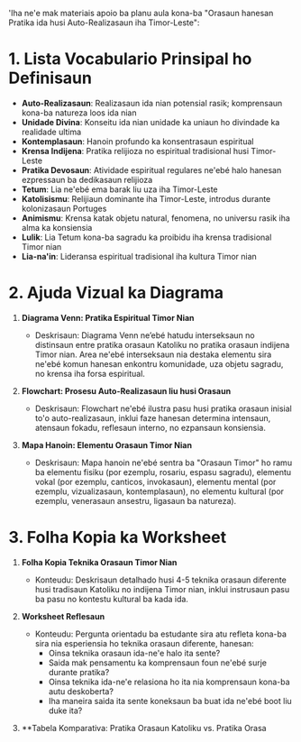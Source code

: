 'Iha ne'e mak materiais apoio ba planu aula kona-ba "Orasaun hanesan Pratika ida husi Auto-Realizasaun iha Timor-Leste":

# 1. Lista Vocabulario Prinsipal ho Definisaun

- **Auto-Realizasaun**: Realizasaun ida nian potensial rasik; komprensaun kona-ba natureza loos ida nian
- **Unidade Divina**: Konseitu ida nian unidade ka uniaun ho divindade ka realidade ultima
- **Kontemplasaun**: Hanoin profundo ka konsentrasaun espiritual
- **Krensa Indijena**: Pratika relijioza no espiritual tradisional husi Timor-Leste
- **Pratika Devosaun**: Atividade espiritual regulares ne'ebé halo hanesan ezpressaun ba dedikasaun relijioza
- **Tetum**: Lia ne'ebé ema barak liu uza iha Timor-Leste
- **Katolisismu**: Relijiaun dominante iha Timor-Leste, introdus durante kolonizasaun Portuges
- **Animismu**: Krensa katak objetu natural, fenomena, no universu rasik iha alma ka konsiensia
- **Lulik**: Lia Tetum kona-ba sagradu ka proibidu iha krensa tradisional Timor nian
- **Lia-na'in**: Lideransa espiritual tradisional iha kultura Timor nian

# 2. Ajuda Vizual ka Diagrama

1. **Diagrama Venn: Pratika Espiritual Timor Nian**
   - Deskrisaun: Diagrama Venn ne’ebé hatudu interseksaun no distinsaun entre pratika orasaun Katoliku no pratika orasaun indijena Timor nian. Area ne'ebé interseksaun nia destaka elementu sira ne'ebé komun hanesan enkontru komunidade, uza objetu sagradu, no krensa iha forsa espiritual.

2. **Flowchart: Prosesu Auto-Realizasaun liu husi Orasaun**
   - Deskrisaun: Flowchart ne'ebé ilustra pasu husi pratika orasaun inisial to'o auto-realizasaun, inklui faze hanesan determina intensaun, atensaun fokadu, reflesaun interno, no ezpansaun konsiensia.

3. **Mapa Hanoin: Elementu Orasaun Timor Nian**
   - Deskrisaun: Mapa hanoin ne'ebé sentra ba "Orasaun Timor" ho ramu ba elementu fisiku (por ezemplu, rosariu, espasu sagradu), elementu vokal (por ezemplu, canticos, invokasaun), elementu mental (por ezemplu, vizualizasaun, kontemplasaun), no elementu kultural (por ezemplu, venerasaun ansestru, ligasaun ba natureza).

# 3. Folha Kopia ka Worksheet

1. **Folha Kopia Teknika Orasaun Timor Nian**
   - Konteudu: Deskrisaun detalhado husi 4-5 teknika orasaun diferente husi tradisaun Katoliku no indijena Timor nian, inklui instrusaun pasu ba pasu no kontestu kultural ba kada ida.

2. **Worksheet Reflesaun**
   - Konteudu: Pergunta orientadu ba estudante sira atu refleta kona-ba sira nia esperiensia ho teknika orasaun diferente, hanesan:
     - Oinsa teknika orasaun ida-ne'e halo ita sente?
     - Saida mak pensamentu ka komprensaun foun ne'ebé surje durante pratika?
     - Oinsa teknika ida-ne'e relasiona ho ita nia komprensaun kona-ba autu deskoberta?
     - Iha maneira saida ita sente koneksaun ba buat ida ne'ebé boot liu duke ita?

3. **Tabela Komparativa: Pratika Orasaun Katoliku vs. Pratika Orasa